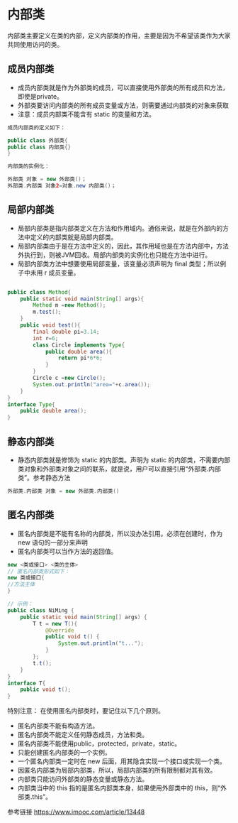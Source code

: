 # 内部类
内部类主要定义在类的内部，定义内部类的作用，主要是因为不希望该类作为大家共同使用访问的类。

## 成员内部类
- 成员内部类就是作为外部类的成员，可以直接使用外部类的所有成员和方法，即使是private。
- 外部类要访问内部类的所有成员变量或方法，则需要通过内部类的对象来获取
- 注意：成员内部类不能含有 static 的变量和方法。
```java
成员内部类的定义如下：

public class 外部类{
public class 内部类{}
}

内部类的实例化：

外部类 对象 = new 外部类()；
外部类.内部类 对象2=对象.new 内部类()；
```
## 局部内部类
- 局部内部类是指内部类定义在方法和作用域内。通俗来说，就是在外部内的方法中定义的内部类就是局部内部类。
- 局部内部类由于是在方法中定义的，因此，其作用域也是在方法内部中，方法外执行到，则被JVM回收。局部内部类的实例化也只能在方法中进行。
- 局部内部类方法中想要使用局部变量，该变量必须声明为 final 类型；所以例子中未用 r 成员变量。
```java

public class Method{
    public static void main(String[] args){
        Method m =new Method();
        m.test();
    }
    public void test(){
        final double pi=3.14;
        int r=6;
        class Circle implements Type{
            public double area(){
                return pi*6*6;
            }
        }
        Circle c =new Circle();
        System.out.println("area="+c.area());
    }
}
interface Type{
    public double area();
}
```

## 静态内部类
- 静态内部类就是修饰为 static 的内部类。声明为 static 的内部类，不需要内部类对象和外部类对象之间的联系，就是说，用户可以直接引用“外部类.内部类”。参考静态方法

```java
外部类.内部类 对象 = new 外部类.内部类()
```

## 匿名内部类
- 匿名内部类是不能有名称的内部类，所以没办法引用。必须在创建时，作为 new 语句的一部分来声明
- 匿名内部类可以当作方法的返回值。
```java
new <类或接口> <类的主体>
// 匿名内部类形式如下：
new 类或接口{
//方法主体
}

// 示例：
public class NiMing {
    public static void main(String[] args) {
        T t = new T(){
            @Override
            public void t() {
                System.out.println("t...");
            }
        };
        t.t();
    }
}
interface T{
    public void t();
}
```


特别注意：
在使用匿名内部类时，要记住以下几个原则。
- 匿名内部类不能有构造方法。
- 匿名内部类不能定义任何静态成员，方法和类。
- 匿名内部类不能使用public，protected，private，static。
- 只能创建匿名内部类的一个实例。
- 一个匿名内部类一定时在 new 后面，用其隐含实现一个接口或实现一个类。
- 因匿名内部类为局部内部类，所以，局部内部类的所有限制都对其有效。
- 内部类只能访问外部类的静态变量或静态方法。
- 内部类当中的 this 指的是匿名内部类本身，如果使用外部类中的 this，则“外部类.this”。


参考链接
https://www.imooc.com/article/13448
